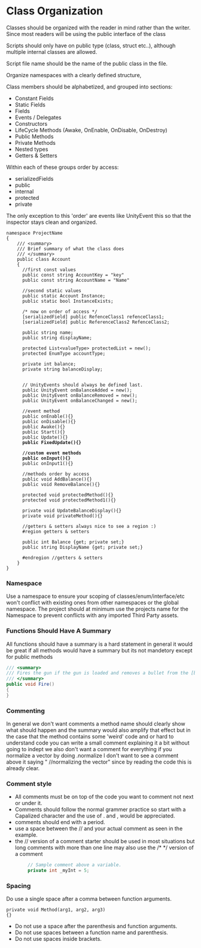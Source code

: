 # Class Organization

Classes should be organized with the reader in mind rather than the writer. Since most readers will be using the public interface of the class

Scripts should only have on public type (class, struct etc..), although multiple internal classes are allowed.

Script file name should be the name of the public class in the file.

Organize namespaces with a clearly defined structure,

Class members should be alphabetized, and grouped into sections:

* Constant Fields
* Static Fields
* Fields
* Events / Delegates
* Constructors
* LifeCycle Methods (Awake, OnEnable, OnDisable, OnDestroy)
* Public Methods
* Private Methods
* Nested types
* Getters & Setters

Within each of these groups order by access:

* serializedFields
* public
* internal
* protected
* private

The only exception to this 'order' are events like UnityEvent this so that the inspector stays clean and organized.

<pre class="language-csharp"><code class="lang-csharp">namespace ProjectName
{
	/// &#x3C;summary>  
	/// Brief summary of what the class does
	/// &#x3C;/summary>
    public class Account
    {
      //first const values
      public const string AccountKey = "key"
      public const string AccountName = "Name"

      //second static values
      public static Account Instance;
      public static bool InstanceExists;
      
      /* now on order of access */
      [serializedField] public RefenceClass1 refenceClass1;
      [serializedField] public ReferenceClass2 RefenceClass2;
      
      public string name;
      public string displayName;
      
      protected List&#x3C;valueType> protectedList = new();
      protected EnumType accountType;
      
      private int balance;
      private string balanceDisplay;

      
      // UnityEvents should always be defined last. 
      public UnityEvent onBalanceAdded = new();
      public UnityEvent onBalanceRemoved = new();
      public UnityEvent onBalanceChanged = new();
           
      //event method 
      public onEnable(){}
      public onDisable(){}
      public Awake(){}
      public Start(){}
      public Update(){}
<strong>      public FixedUpdate(){}
</strong><strong>      
</strong><strong>      //custom event methods
</strong><strong>      public onInput(){}
</strong>      public onInput1(){}
      
      //methods order by access
      public void AddBalance(){}
      public void RemoveBalance(){}
    
      protected void protectedMethod(){}
      protected void protectedMethod1(){}
      
      private void UpdateBalanceDisplay(){}
      private void privateMethod(){}

      //getters &#x26; setters always nice to see a region :)
      #region getters &#x26; setters
      
      public int Balance {get; private set;}
      public string DisplayName {get; private set;} 
      
      #endregion //getters &#x26; setters
    }
}
</code></pre>

### Namespace

Use a namespace to ensure your scoping of classes/enum/interface/etc won't conflict with existing ones from other namespaces or the global namespace. The project should at minimum use the projects name for the Namespace to prevent conflicts with any imported Third Party assets.

### Functions Should Have A Summary

All functions should have a summary is a hard statement in general it would be great if all methods would have a summary but its not mandetory except for public methods&#x20;

```csharp
/// <summary>
/// Fires the gun if the gun is loaded and removes a bullet from the [bulletCount] 
/// </summary>
public void Fire()
{
}
```

### Commenting

In general we don't want comments a method name should clearly show what should happen and the summary would also amplify that effect but in the case that the method contains some 'weird' code and or hard to understand code you can write a small comment explaining it a bit without going to indept we also don't want a comment for everything if you normalize a vector by doing .normalize I don't want to see a comment above it saying " //normalizing the vector" since by reading the code this is already clear.&#x20;

### Comment style

* All comments must be on top of the code you want to comment not next or under it.&#x20;
* Comments should follow the normal grammer practice so start with a Capalized character and the use of . and , would be appreciated.
* comments should end with a period.&#x20;
* use a space between the // and your actual comment as seen in the example.
* the // version of a comment starter should be used in most situations but long comments with more than one line may also use the /\* \*/ version of a comment&#x20;

```csharp
        // Sample comment above a variable.
        private int _myInt = 5;
```

### Spacing

Do use a single space after a comma between function arguments.

```
private void Method(arg1, arg2, arg3)
{}
```

* Do not use a space after the parenthesis and function arguments.
* Do not use spaces between a function name and parenthesis.
* Do not use spaces inside brackets.
